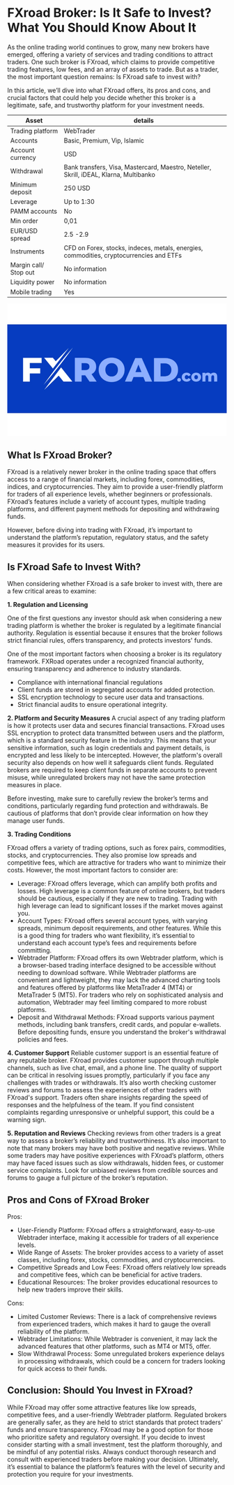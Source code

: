 FXroad Broker: Is It Safe to Invest? What You Should Know About It
======================================================


As the online trading world continues to grow, many new brokers have emerged, offering a variety of services and trading conditions to attract traders. One such broker is FXroad, which claims to provide competitive trading features, low fees, and an array of assets to trade. But as a trader, the most important question remains: Is FXroad safe to invest with?

In this article, we’ll dive into what FXroad offers, its pros and cons, and crucial factors that could help you decide whether this broker is a legitimate, safe, and trustworthy platform for your investment needs.


| **Asset** | **details** | 
|-------------| -------------- | 
| Trading platform | WebTrader | 
| Accounts | Basic, Premium, Vip, Islamic | 
| Account currency | USD | 
| Withdrawal | Bank transfers, Visa, Mastercard, Maestro, Neteller, Skrill, iDEAL, Klarna, Multibanko  | 
| Minimum deposit | 250 USD | 
| Leverage | Up to 1:30 | 
| PAMM accounts | No | 
| Min order | 0,01 |
| EUR/USD spread | 2.5 -2.9   | 
| Instruments | CFD on Forex, stocks, indeces, metals, energies, commodities, cryptocurrencies and ETFs | 
| Margin call/ Stop out | No information | 
| Liquidity power | No information | 
| Mobile trading | Yes |

![image](https://github.com/Trading-review/FXroad-review-2025/blob/893817e2301c806e1beb5c5a980cdc2db5c6c0ce/67d0057f43261f001da3f45e.jpg)

What Is FXroad Broker?
--------------------

FXroad is a relatively newer broker in the online trading space that offers access to a range of financial markets, including forex, commodities, indices, and cryptocurrencies. They aim to provide a user-friendly platform for traders of all experience levels, whether beginners or professionals. FXroad’s features include a variety of account types, multiple trading platforms, and different payment methods for depositing and withdrawing funds.

However, before diving into trading with FXroad, it’s important to understand the platform’s reputation, regulatory status, and the safety measures it provides for its users.



Is FXroad Safe to Invest With?
-----------------------

When considering whether FXroad is a safe broker to invest with, there are a few critical areas to examine:

**1. Regulation and Licensing**

One of the first questions any investor should ask when considering a new trading platform is whether the broker is regulated by a legitimate financial authority. Regulation is essential because it ensures that the broker follows strict financial rules, offers transparency, and protects investors' funds.

One of the most important factors when choosing a broker is its regulatory framework. FXRoad operates under a recognized financial authority, ensuring transparency and adherence to industry standards.

- Compliance with international financial regulations
- Client funds are stored in segregated accounts for added protection.
- SSL encryption technology to secure user data and transactions.
- Strict financial audits to ensure operational integrity.


**2. Platform and Security Measures**
A crucial aspect of any trading platform is how it protects user data and secures financial transactions. FXroad uses SSL encryption to protect data transmitted between users and the platform, which is a standard security feature in the industry. This means that your sensitive information, such as login credentials and payment details, is encrypted and less likely to be intercepted.
However, the platform's overall security also depends on how well it safeguards client funds. Regulated brokers are required to keep client funds in separate accounts to prevent misuse, while unregulated brokers may not have the same protection measures in place.

Before investing, make sure to carefully review the broker’s terms and conditions, particularly regarding fund protection and withdrawals. Be cautious of platforms that don’t provide clear information on how they manage user funds.

**3. Trading Conditions**

FXroad offers a variety of trading options, such as forex pairs, commodities, stocks, and cryptocurrencies. They also promise low spreads and competitive fees, which are attractive for traders who want to minimize their costs. However, the most important factors to consider are:

- Leverage: FXroad offers leverage, which can amplify both profits and losses. High leverage is a common feature of online brokers, but traders should be cautious, especially if they are new to trading. Trading with high leverage can lead to significant losses if the market moves against you.
- Account Types: FXroad offers several account types, with varying spreads, minimum deposit requirements, and other features. While this is a good thing for traders who want flexibility, it’s essential to understand each account type’s fees and requirements before committing.
- Webtrader Platform: FXroad offers its own Webtrader platform, which is a browser-based trading interface designed to be accessible without needing to download software. While Webtrader platforms are convenient and lightweight, they may lack the advanced charting tools and features offered by platforms like MetaTrader 4 (MT4) or MetaTrader 5 (MT5). For traders who rely on sophisticated analysis and automation, Webtrader may feel limiting compared to more robust platforms.
- Deposit and Withdrawal Methods: FXroad supports various payment methods, including bank transfers, credit cards, and popular e-wallets. Before depositing funds, ensure you understand the broker's withdrawal policies and fees.

**4. Customer Support**
Reliable customer support is an essential feature of any reputable broker. FXroad provides customer support through multiple channels, such as live chat, email, and a phone line. The quality of support can be critical in resolving issues promptly, particularly if you face any challenges with trades or withdrawals.
It’s also worth checking customer reviews and forums to assess the experiences of other traders with FXroad's support. Traders often share insights regarding the speed of responses and the helpfulness of the team. If you find consistent complaints regarding unresponsive or unhelpful support, this could be a warning sign.

**5. Reputation and Reviews**
Checking reviews from other traders is a great way to assess a broker’s reliability and trustworthiness. 
It’s also important to note that many brokers may have both positive and negative reviews. While some traders may have positive experiences with FXroad’s platform, others may have faced issues such as slow withdrawals, hidden fees, or customer service complaints. Look for unbiased reviews from credible sources and forums to gauge a full picture of the broker’s reputation.



Pros and Cons of FXroad Broker
-----------------

Pros:
- User-Friendly Platform: FXroad offers a straightforward, easy-to-use Webtrader interface, making it accessible for traders of all experience levels.
- Wide Range of Assets: The broker provides access to a variety of asset classes, including forex, stocks, commodities, and cryptocurrencies.
- Competitive Spreads and Low Fees: FXroad offers relatively low spreads and competitive fees, which can be beneficial for active traders.
- Educational Resources: The broker provides educational resources to help new traders improve their skills.

Cons:
- Limited Customer Reviews: There is a lack of comprehensive reviews from experienced traders, which makes it hard to gauge the overall reliability of the platform.
- Webtrader Limitations: While Webtrader is convenient, it may lack the advanced features that other platforms, such as MT4 or MT5, offer.
- Slow Withdrawal Process: Some unregulated brokers experience delays in processing withdrawals, which could be a concern for traders looking for quick access to their funds.


Conclusion: Should You Invest in FXroad?
-------------------

While FXroad may offer some attractive features like low spreads, competitive fees, and a user-friendly Webtrader platform. Regulated brokers are generally safer, as they are held to strict standards that protect traders' funds and ensure transparency. FXroad may  be a good option for those who prioritize safety and regulatory oversight.
If you decide to invest consider starting with a small investment, test the platform thoroughly, and be mindful of any potential risks. Always conduct thorough research and consult with experienced traders before making your decision. Ultimately, it’s essential to balance the platform’s features with the level of security and protection you require for your investments.
